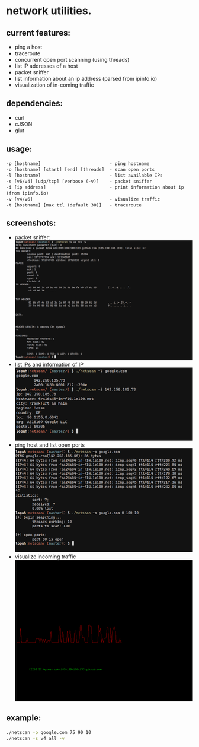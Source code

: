 # network utilities.

## current features:
- ping a host 
- traceroute 
- concurrent open port scanning (using threads)
- list IP addresses of a host 
- packet sniffer 
- list information about an ip address (parsed from ipinfo.io)
- visualization of in-coming traffic 

## dependencies: 
- curl
- cJSON
- glut 

## usage:
```text
-p [hostname]                          - ping hostname
-o [hostname] [start] [end] [threads]  - scan open ports
-l [hostname]                          - list available IPs
-s [v6/v4] [udp/tcp] [verbose (-v)]    - packet sniffer
-i [ip address]                        - print information about ip (from ipinfo.io)
-v [v4/v6]                             - visualize traffic
-t [hostname] [max ttl (default 30)]   - traceroute
```

## screenshots:
- packet sniffer:
![](https://github.com/L0puh/netscan/blob/master/media/1.png)
- list IPs and information of IP
![](https://github.com/L0puh/netscan/blob/master/media/2.png)
- ping host and list open ports
![](https://github.com/L0puh/netscan/blob/master/media/3.png)
- visualize incoming traffic 
![](https://github.com/L0puh/netscan/blob/master/media/4.png)

## example: 
```sh
./netscan -o google.com 75 90 10
./netscan -s v4 all -v
```
